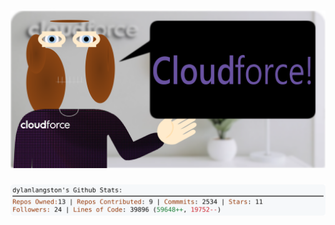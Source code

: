 <!-- 
Version 2.0.133
Built Thu Oct 31 2024 05:05:57 GMT+0000 (Coordinated Universal Time)
-->

<h1 align="center">
  <a href="https://github.com/dylanlangston/dylanlangston/tree/master/src" title="Click to View Source">
    <picture width="100%" alt="Dylan">
      <source media="(prefers-color-scheme: dark)" srcset="dylan-dark.svg?version=2.0.133">
      <img src="dylan-light.svg?version=2.0.133" alt="Dylan">
    </picture>
  </a>
</h1>

<div align="center">
  <picture width="100%" alt="Profile Info and Stats">
    <source media="(prefers-color-scheme: dark)" srcset="stats-dark.svg?version=2.0.133">
    <img src="stats-light.svg?version=2.0.133" alt="Profile Info and Stats">
  </picture>
</div>
